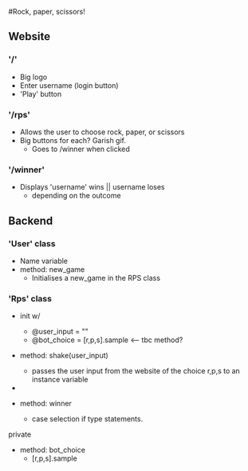 #Rock, paper, scissors!

## Website
### '/'
- Big logo
- Enter username (login button)
- 'Play' button

### '/rps'
- Allows the user to choose rock, paper, or scissors
- Big buttons for each? Garish gif.
  - Goes to /winner when clicked

### '/winner'
- Displays 'username' wins || username loses 
  - depending on the outcome



## Backend
### 'User' class
- Name variable
- method: new_game
  - Initialises a new_game in the RPS class

### 'Rps' class

- init w/
  - @user_input = ""
  - @bot_choice = [r,p,s].sample <-- tbc method?

- method: shake(user_input)
  - passes the user input from the website of the choice r,p,s to an instance variable  
- 

- method: winner
  - case selection if type statements.

private
- method: bot_choice
  - [r,p,s].sample